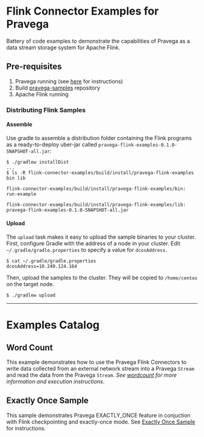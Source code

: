 # Flink Connector Examples for Pravega
Battery of code examples to demonstrate the capabilities of Pravega as a data stream storage 
system for Apache Flink. 

## Pre-requisites
1. Pravega running (see [here](http://pravega.io/docs/latest/getting-started/) for instructions)
2. Build [pravega-samples](https://github.com/pravega/pravega-samples) repository
3. Apache Flink running


### Distributing Flink Samples
#### Assemble
Use gradle to assemble a distribution folder containing the Flink programs as a ready-to-deploy 
uber-jar called `pravega-flink-examples-0.1.0-SNAPSHOT-all.jar`:

```
$ ./gradlew installDist
...
$ ls -R flink-connector-examples/build/install/pravega-flink-examples
bin	lib

flink-connector-examples/build/install/pravega-flink-examples/bin:
run-example

flink-connector-examples/build/install/pravega-flink-examples/lib:
pravega-flink-examples-0.1.0-SNAPSHOT-all.jar
```

#### Upload
The `upload` task makes it easy to upload the sample binaries to your cluster. First, configure 
Gradle with the address of a node in your cluster.   Edit `~/.gradle/gradle.properties` to 
specify a value for `dcosAddress`.

```
$ cat ~/.gradle/gradle.properties
dcosAddress=10.240.124.164
```

Then, upload the samples to the cluster. They will be copied to `/home/centos` on the target node.
```
$ ./gradlew upload
```

---

# Examples Catalog

## Word Count

This example demonstrates how to use the Pravega Flink Connectors to write data collected
from an external network stream into a Pravega `Stream` and read the data from the Pravega `Stream`.
_See [wordcount](doc/flink-wordcount/README.md) for more information and execution instructions_.


## Exactly Once Sample

This sample demonstrates Pravega EXACTLY_ONCE feature in conjuction with Flink checkpointing and exactly-once mode.
See [Exactly Once Sample](doc/exactly-once/README.md) for instructions.
